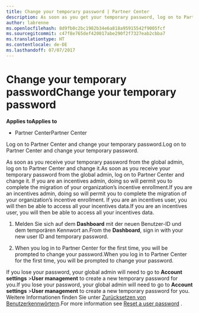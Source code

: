 ```yaml
---
title: Change your temporary password | Partner Center
description: As soon as you get your temporary password, log on to Partner Center and change it.
author: labrenne
ms.openlocfilehash: 8d9fb0c2bc1982b34e6a818a95915542f9005fcf
ms.sourcegitcommit: c47f8e765def420017abe290f2f7327eab2cbba7
ms.translationtype: HT
ms.contentlocale: de-DE
ms.lasthandoff: 07/07/2017
---
```

# <a name="change-your-temporary-password"></a><span data-ttu-id="e68bc-103">Change your temporary password</span><span class="sxs-lookup"><span data-stu-id="e68bc-103">Change your temporary password</span></span>

**<span data-ttu-id="e68bc-104">Applies to</span><span class="sxs-lookup"><span data-stu-id="e68bc-104">Applies to</span></span>**

-  <span data-ttu-id="e68bc-105">Partner Center</span><span class="sxs-lookup"><span data-stu-id="e68bc-105">Partner Center</span></span>

<span data-ttu-id="e68bc-106">Log on to Partner Center and change your temporary password.</span><span class="sxs-lookup"><span data-stu-id="e68bc-106">Log on to Partner Center and change your temporary password.</span></span>

<span data-ttu-id="e68bc-107">As soon as you receive your temporary password from the global admin, log on to Partner Center and change it.</span><span class="sxs-lookup"><span data-stu-id="e68bc-107">As soon as you receive your temporary password from the global admin, log on to Partner Center and change it.</span></span> <span data-ttu-id="e68bc-108">If you are an incentives admin, doing so will permit you to complete the migration of your organization’s incentive enrollment.</span><span class="sxs-lookup"><span data-stu-id="e68bc-108">If you are an incentives admin, doing so will permit you to complete the migration of your organization’s incentive enrollment.</span></span> <span data-ttu-id="e68bc-109">If you are an incentives user, you will then be able to access all your incentives data.</span><span class="sxs-lookup"><span data-stu-id="e68bc-109">If you are an incentives user, you will then be able to access all your incentives data.</span></span>

1.  <span data-ttu-id="e68bc-110">Melden Sie sich auf dem **Dashboard** mit der neuen Benutzer-ID und dem temporären Kennwort an.</span><span class="sxs-lookup"><span data-stu-id="e68bc-110">From the **Dashboard**, sign in with your new user ID and temporary password.</span></span>

2.  <span data-ttu-id="e68bc-111">When you log in to Partner Center for the first time, you will be prompted to change your password.</span><span class="sxs-lookup"><span data-stu-id="e68bc-111">When you log in to Partner Center for the first time, you will be prompted to change your password.</span></span>

<span data-ttu-id="e68bc-112">If you lose your password, your global admin will need to go to  **Account settings** >**User management** to create a new temporary password for you.</span><span class="sxs-lookup"><span data-stu-id="e68bc-112">If you lose your password, your global admin will need to go to  **Account settings** >**User management** to create a new temporary password for you.</span></span>
<span data-ttu-id="e68bc-113">Weitere Informationen finden Sie unter [Zurücksetzen von Benutzerkennwörtern](reset-a-user-password.md).</span><span class="sxs-lookup"><span data-stu-id="e68bc-113">For more information see [Reset a user password](reset-a-user-password.md) .</span></span>


 

 



